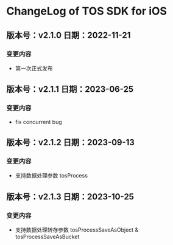 # ChangeLog of TOS SDK for iOS

## 版本号：v2.1.0 日期：2022-11-21

### 变更内容

* 第一次正式发布

## 版本号：v2.1.1 日期：2023-06-25

### 变更内容

* fix concurrent bug

## 版本号：v2.1.2 日期：2023-09-13

### 变更内容

* 支持数据处理参数 tosProcess

## 版本号：v2.1.3 日期：2023-10-25

### 变更内容

* 支持数据处理转存参数 tosProcessSaveAsObject & tosProcessSaveAsBucket
